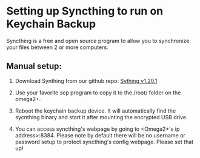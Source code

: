 # Setting up Syncthing to run on Keychain Backup

Syncthing is a free and open source program to allow you to synchronize your files between 2 or more computers.

## Manual setup:

1. Download Synthing from our github repo: [Sything v1.20.1](../AdditionalFiles/syncthing)

2. Use your favorite scp program to copy it to the /root/ folder on the omega2+.

3. Reboot the keychain backup device. It will automatically find the sycnthing binary and start it after mounting the encrypted USB drive.

4. You can access syncthing's webpage by going to <Omega2+'s ip address>:8384. Please note by default there will be no username or password setup to protect syncthing's config webpage. Please set that up!
